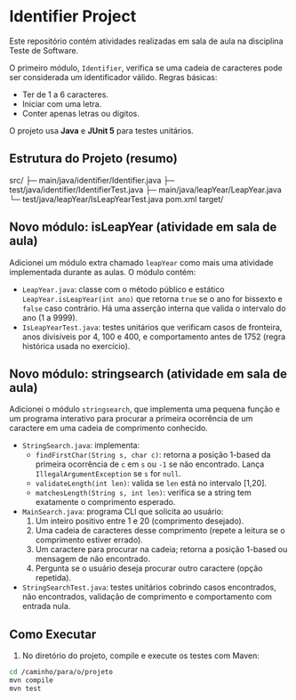# Identifier Project

Este repositório contém atividades realizadas em sala de aula na disciplina Teste de Software.

O primeiro módulo, `Identifier`, verifica se uma cadeia de caracteres pode ser considerada um identificador válido. Regras básicas:

- Ter de 1 a 6 caracteres.
- Iniciar com uma letra.
- Conter apenas letras ou dígitos.

O projeto usa **Java** e **JUnit 5** para testes unitários.

## Estrutura do Projeto (resumo)

src/
├─ main/java/identifier/Identifier.java
├─ test/java/identifier/IdentifierTest.java
├─ main/java/leapYear/LeapYear.java
└─ test/java/leapYear/IsLeapYearTest.java
pom.xml
target/

## Novo módulo: isLeapYear (atividade em sala de aula)

Adicionei um módulo extra chamado `leapYear` como mais uma atividade implementada durante as aulas. O módulo contém:

- `LeapYear.java`: classe com o método público e estático `LeapYear.isLeapYear(int ano)` que retorna `true` se o ano for bissexto e `false` caso contrário. Há uma asserção interna que valida o intervalo do ano (1 a 9999).
- `IsLeapYearTest.java`: testes unitários que verificam casos de fronteira, anos divisíveis por 4, 100 e 400, e comportamento antes de 1752 (regra histórica usada no exercício).


## Novo módulo: stringsearch (atividade em sala de aula)

Adicionei o módulo `stringsearch`, que implementa uma pequena função e um programa interativo para procurar a primeira ocorrência de um caractere em uma cadeia de comprimento conhecido.

- `StringSearch.java`: implementa:
	- `findFirstChar(String s, char c)`: retorna a posição 1-based da primeira ocorrência de `c` em `s` ou `-1` se não encontrado. Lança `IllegalArgumentException` se `s` for `null`.
	- `validateLength(int len)`: valida se `len` está no intervalo [1,20].
	- `matchesLength(String s, int len)`: verifica se a string tem exatamente o comprimento esperado.
- `MainSearch.java`: programa CLI que solicita ao usuário:
	1. Um inteiro positivo entre 1 e 20 (comprimento desejado).
	2. Uma cadeia de caracteres desse comprimento (repete a leitura se o comprimento estiver errado).
	3. Um caractere para procurar na cadeia; retorna a posição 1-based ou mensagem de não encontrado.
	4. Pergunta se o usuário deseja procurar outro caractere (opção repetida).
- `StringSearchTest.java`: testes unitários cobrindo casos encontrados, não encontrados, validação de comprimento e comportamento com entrada nula.


## Como Executar

1. No diretório do projeto, compile e execute os testes com Maven:

```bash
cd /caminho/para/o/projeto
mvn compile
mvn test
```



